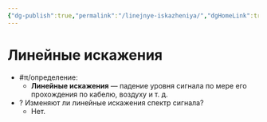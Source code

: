```yaml
---
{"dg-publish":true,"permalink":"/linejnye-iskazheniya/","dgHomeLink":true,"dgPassFrontmatter":false}
---
```



# Линейные искажения

- #π/определение:
	- **Линейные искажения** — падение уровня сигнала по мере его прохождения по кабелю, воздуху и т. д.
- ? Изменяют ли линейные искажения спектр сигнала?
	- Нет.
